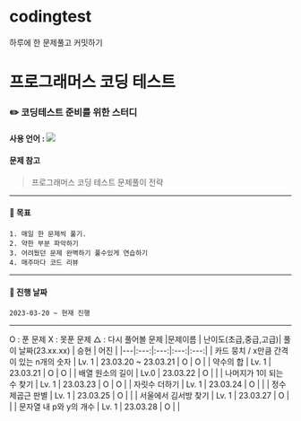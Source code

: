 # codingtest
하루에 한 문제풀고 커밋하기 

# 프로그래머스 코딩 테스트 
### :pencil2:  코딩테스트 준비를 위한 스터디
#### 사용 언어 : <img src="https://img.shields.io/badge/Java-007396?style=flat&logo=Java&logoColor=white"/>
#### 문제 참고 
 > 프로그래머스 코딩 테스트 문제풀이 전략 
***

#### :page_with_curl: 목표 
    1. 매일 한 문제씩 풀기.
    2. 약한 부분 파악하기 
    3. 어려웠던 문제 완벽하기 풀수있게 연습하기
    4. 매주마다 코드 리뷰 
***
#### :page_with_curl: 진행 날짜 
    2023-03-20 ~ 현재 진행
***
O : 푼 문제 
X : 못푼 문제 
△ : 다시 풀어볼 문제 
|문제이름 | 난이도(초급,중급,고급)| 풀이 날짜(23.xx.xx) | 승현 | 어진 |
|---|:---:|:---:|:---:|:---:|
| 카드 뭉치 / x만큼 간격이 있는 n개의 숫자 | Lv. 1 | 23.03.20 ~ 23.03.21 | O | O |
| 약수의 합 | Lv. 1 | 23.03.21 | O | O |
| 배열 원소의 길이 | Lv.0 | 23.03.22 | O | |
| 나머지가 1이 되는 수 찾기 | Lv. 1 | 23.03.23 | O | O |
| 자릿수 더하기 | Lv. 1 | 23.03.24 | O | |
| 정수 제곱근 판별 | Lv. 1 | 23.03.25 | O | |
| 서울에서 김서방 찾기 | Lv. 1 | 23.03.27 | O | |
| 문자열 내 p와 y의 개수 | Lv. 1 | 23.03.28 | O | |
